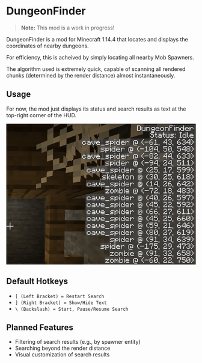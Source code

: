 # DungeonFinder

> **Note:** This mod is a work in progress!

DungeonFinder is a mod for Minecraft 1.14.4 that locates and displays the coordinates of nearby dungeons.

For efficiency, this is acheived by simply locating all nearby Mob Spawners.

The algorithm used is extremely quick, capable of scanning all rendered chunks (determined by the render distance) almost instantaneously.

## Usage

For now, the mod just displays its status and search results as text at the top-right corner of the HUD.

![Screenshot](screenshot.png)

## Default Hotkeys

* `[ (Left Bracket) = Restart Search`
* `] (Right Bracket) = Show/Hide Text`
* `\ (Backslash) = Start, Pause/Resume Search`

## Planned Features

* Filtering of search results (e.g., by spawner entity)
* Searching beyond the render distance
* Visual customization of search results

